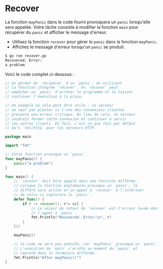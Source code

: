 # Recover

La fonction `mayPanic` dans le code fourni provoquera un `panic` lorsqu'elle sera appelée. Votre tâche consiste à modifier la fonction `main` pour récupérer du `panic` et afficher le message d'erreur.

- Utilisez la fonction `recover` pour gérer le `panic` dans la fonction `mayPanic`.
- Affichez le message d'erreur lorsqu'un `panic` se produit.

```sh
$ go run recover.go
Recovered. Error:
a problem
```

Voici le code complet ci-dessous :

```go
// Go permet de _récupérer_ d'un `panic`, en utilisant
// la fonction intégrée `recover`. Un `recover` peut
// empêcher un `panic` d'arrêter le programme et le laisser
// continuer l'exécution à la place.

// Un exemple où cela peut être utile : un serveur
// ne veut pas planter si l'une des connexions clientes
// présente une erreur critique. Au lieu de cela, le serveur
// voudrait fermer cette connexion et continuer à servir
// les autres clients. En fait, c'est ce que fait par défaut
// Go's `net/http` pour les serveurs HTTP.

package main

import "fmt"

// Cette fonction provoque un `panic`.
func mayPanic() {
	panic("a problem")
}

func main() {
	// `recover` doit être appelé dans une fonction différée.
	// Lorsque la fonction englobante provoque un `panic`, le
	// différé sera activé et un appel à `recover` à l'intérieur
	// de celui-ci capturera le `panic`.
	defer func() {
		if r := recover(); r!= nil {
			// La valeur de retour de `recover` est l'erreur levée dans
			// l'appel à `panic`.
			fmt.Println("Recovered. Error:\n", r)
		}
	}()

	mayPanic()

	// Ce code ne sera pas exécuté, car `mayPanic` provoque un `panic`.
	// L'exécution de `main` s'arrête au moment du `panic` et
	// reprend dans la fermeture différée.
	fmt.Println("After mayPanic()")
}

```
